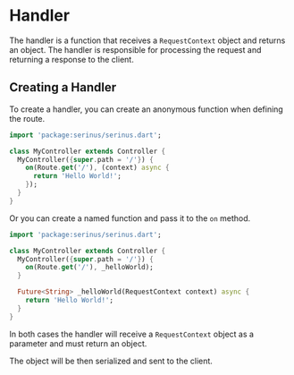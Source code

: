 # Handler

The handler is a function that receives a `RequestContext` object and returns an object. The handler is responsible for processing the request and returning a response to the client.

## Creating a Handler

To create a handler, you can create an anonymous function when defining the route.

```dart
import 'package:serinus/serinus.dart';

class MyController extends Controller {
  MyController({super.path = '/'}) {
    on(Route.get('/'), (context) async {
      return 'Hello World!';
    });
  }
}
```

Or you can create a named function and pass it to the `on` method.

```dart
import 'package:serinus/serinus.dart';

class MyController extends Controller {
  MyController({super.path = '/'}) {
    on(Route.get('/'), _helloWorld);
  }

  Future<String> _helloWorld(RequestContext context) async {
    return 'Hello World!';
  }
}
```

In both cases the handler will receive a `RequestContext` object as a parameter and must return an object.

The object will be then serialized and sent to the client.